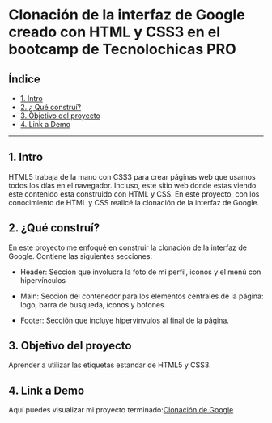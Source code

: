 # Clonación de la interfaz de Google creado con HTML y CSS3 en el bootcamp de Tecnolochicas PRO


## **Índice**

* [1. Intro](https://github.com/mayradsantos/clonacion_google/blob/main/README.md#1-intro)
* [2. ¿ Qué construí?](https://github.com/mayradsantos/clonacion_google/blob/main/README.md#2-qu%C3%A9-constru%C3%AD)
* [3. Objetivo del proyecto](https://github.com/mayradsantos/clonacion_google/blob/main/README.md#3-objetivo-del-proyecto)
* [4. Link a Demo](https://github.com/mayradsantos/clonacion_google/blob/main/README.md#4-link-a-demo)

****
## 1. Intro
HTML5 trabaja de la mano con CSS3 para crear páginas web que usamos todos los días en el navegador. Incluso, este sitio web donde estas viendo este contenido esta construido con HTML y CSS. En este proyecto, con los conocimiento de HTML y CSS realicé la clonación de la interfaz de Google.

## 2. ¿Qué construí?
En este proyecto me enfoqué en construir la clonación de la interfaz de Google. 
Contiene las siguientes secciones:

* Header: Sección que involucra la foto de mi perfil, iconos y el menú con hipervínculos

* Main: Sección del contenedor para los elementos centrales de la página: logo, barra de busqueda, iconos y botones.

* Footer: Sección que incluye hipervínvulos al final de la página.

## 3. Objetivo del proyecto
Aprender a utilizar las etiquetas estandar de HTML5 y CSS3.

## 4. Link a Demo
Aquí puedes visualizar mi proyecto terminado:[Clonación de Google](a64e3564-68f9-473d-b274-0d14bad93e38)
